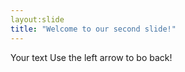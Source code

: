 ```yaml
---
layout:slide
title: "Welcome to our second slide!"
---
```

Your text
Use the left arrow to bo back!
